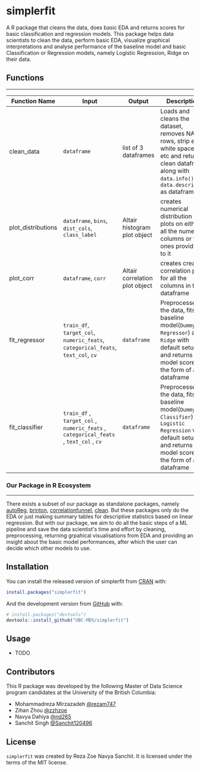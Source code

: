 
<!-- README.md is generated from README.Rmd. Please edit that file -->

# simplerfit

<!-- badges: start -->
<!-- badges: end -->

A R package that cleans the data, does basic EDA and returns scores for basic classification and regression models.
This package helps data scientists to clean the data, perform basic EDA, visualize graphical interpretations and analyse performance of the baseline model and basic Classification or Regression models, namely Logistic Regression, Ridge on their data.


## Functions
---
| Function Name | Input                                                                                      | Output                        | Description                                                                                                                          |
|---------------|--------------------------------------------------------------------------------------------|-------------------------------|--------------------------------------------------------------------------------------------------------------------------------------|
| clean_data       | `dataframe`                                                                                | list of 3 dataframes          | Loads and cleans the dataset, removes NA rows, strip extra white spaces, etc  and returns clean dataframe along with `data.info()` , `data.describe()` as dataframes                                                     |
| plot_distributions       | `dataframe`, `bins`, `dist_cols`, `class_label`              | Altair histogram plot object  | creates numerical distribution plots on either all the numeric columns or the ones provided to it  |
| plot_corr       | `dataframe`, `corr`              | Altair correlation plot object  | creates creates correlation plot for all the columns in the dataframe |
| fit_regressor     | `train_df`, `target_col`, `numeric_feats`, `categorical_feats`, `text_col`, `cv`           | `dataframe`                   | Preprocesses the data, fits baseline model(`Dummy Regressor`) and `Ridge` with default setup and returns model scores in the form of a dataframe               |
| fit_classifier    | `train_df` ,  `target_col` ,  `numeric_feats` ,  `categorical_feats` ,  `text_col` ,  `cv` | `dataframe`                   | Preprocesses the data, fits baseline model(`Dummy Classifier`) and `Logistic Regression` with default setup and returns model scores in the form of a dataframe|

### Our Package in R Ecosystem
---
There exists a subset of our package as standalone packages, namely [autoReg](https://cran.r-project.org/web/packages/autoReg/index.html), [brinton](https://cran.r-project.org/web/packages/brinton/index.html), [correlationfunnel](https://cran.r-project.org/web/packages/correlationfunnel/index.html), [clean](https://cran.r-project.org/web/packages/clean/index.html). But these packages only do the EDA or just making summary tables for descriptive statistics based on linear regression. But with our package, we aim to do all the basic steps of a ML pipeline and save the data scientist's time and effort by cleaning, preprocessing, returning grpahical visualisations from EDA and providing an insight about the basic model performances, after which the user can decide which other models to use.

## Installation

You can install the released version of simplerfit from
[CRAN](https://CRAN.R-project.org) with:

``` r
install.packages("simplerfit")
```

And the development version from [GitHub](https://github.com/) with:

``` r
# install.packages("devtools")
devtools::install_github("UBC-MDS/simplerfit")
```

## Usage

- TODO

## Contributors

This R package was developed by the following Master of Data Science program candidates at the University of the British Columbia:

- Mohammadreza Mirzazadeh [@rezam747](https://github.com/rezam747)
- Zihan Zhou              [@zzhzoe](https://github.com/zzhzoe)
- Navya Dahiya            [@nd265](https://github.com/nd265)
- Sanchit Singh           [@Sanchit120496](https://github.com/Sanchit120496)

## License

`simplerfit` was created by Reza Zoe Navya Sanchit. It is licensed under the terms of the MIT license.


